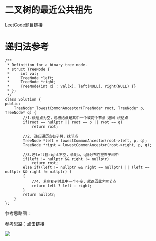 # 二叉树的最近公共祖先

[LeetCode题目链接](https://leetcode-cn.com/problems/lowest-common-ancestor-of-a-binary-tree/submissions/)

# 递归法参考

```
/**
 * Definition for a binary tree node.
 * struct TreeNode {
 *     int val;
 *     TreeNode *left;
 *     TreeNode *right;
 *     TreeNode(int x) : val(x), left(NULL), right(NULL) {}
 * };
 */
class Solution {
public:
    TreeNode* lowestCommonAncestor(TreeNode* root, TreeNode* p, TreeNode* q) {
        //1.根结点为空，或根结点是其中一个或两个节点 返回 根结点
        if(root == nullptr || root == p || root == q)
            return root;
        
        //2. 递归遍历左右子树，找节点
        TreeNode *left = lowestCommonAncestor(root->left, p, q);
        TreeNode *right = lowestCommonAncestor(root->right, p, q);

        //3.若left且right不空，说明p，q就分布在左右子树中
        if(left != nullptr && right != nullptr)
            return root;
        else if((left != nullptr && right == nullptr) || (left == nullptr && right != nullptr) )
        {
            //4. 若左右子树其中一个不空，就返回此非空节点
            return left ? left : right;
        }
        return nullptr;        
    }
};
```

参考思路图：

[参考思路](https://leetcode-cn.com/problems/lowest-common-ancestor-of-a-binary-tree/solution/236-er-cha-shu-de-zui-jin-gong-gong-zu-xian-jian-j/)：点击链接

![](ImageSave/LeetCode236二叉树的最近公共祖先.png)

